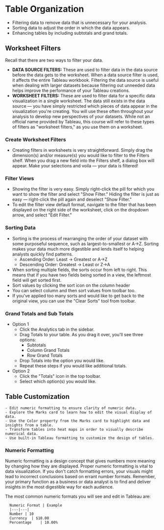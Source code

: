 # Table Organization
  - Filtering data to remove data that is unnecessary for your analysis.
  - Sorting data to adjust the order in which the data appears.
  - Enhancing tables by including subtotals and grand totals.

## Worksheet Filters
  Recall that there are two ways to filter your data.

  - **DATA SOURCE FILTERS:** These are used to filter data in the data source before the data gets to the worksheet. When a data source filter is used, it affects the entire Tableau workbook. Filtering the data source is useful when dealing with larger datasets because filtering out unneeded data helps improve the performance of your Tableau creations.
  - **WORKSHEET FILTERS:** These are used to filter data for a specific data visualization in a single worksheet. The data still exists in the data source — you have simply restricted which pieces of data appear in the visualization you're creating. You will use these often throughout your analysis to develop new perspectives of your datasets. While not an official name provided by Tableau, this course will refer to these types of filters as "worksheet filters," as you use them on a worksheet.

### Create Worksheet Filters
  - Creating filters in worksheets is very straightforward. Simply drag the dimension(s) and/or measure(s) you would like to filter to the Filters shelf. When you drag a new field into the Filters shelf, a dialog box will appear. Make your selections and voila — your data is filtered!

### Filter Views
  - Showing the filter is very easy. Simply right-click the pill for which you want to show the filter and select "Show Filter." Hiding the filter is just as easy — right-click the pill again and deselect "Show Filter."
  - To edit the filter view default format, navigate to the filter that has been displayed on the right side of the worksheet, click on the dropdown arrow, and select "Edit Filter."

### Sorting Data
  - Sorting is the process of rearranging the order of your dataset with some purposeful sequence, such as largest-to-smallest or A→Z. Sorting makes your data much more digestible and lends itself to helping analysts quickly find patterns.
    - Ascending Order: Least → Greatest or A→Z
    - Descending Order: Greatest → Least or Z→A
  - When sorting multiple fields, the sorts occur from left to right. This means that if you have two fields being sorted in a view, the leftmost field will get sorted first. 
  - Sort values by clicking the sort icon on the column header
  - You can select column and then sort values from toolbar too.
  - If you've applied too many sorts and would like to get back to the original view, you can use the "Clear Sorts" tool from toolbar.
  
### Grand Totals and Sub Totals
  - Option 1
      - Click the Analytics tab in the sidebar.
      - Drag Totals to your table. As you drag it over, you'll see three options:
        - Subtotals
        - Column Grand Totals
        - Row Grand Totals
      - Drop Totals into the option you would like.
      - Repeat these steps if you would like additional totals.
  - Option 2
      - Click the "Totals" icon in the top toolbar.
      - Select which option(s) you would like.

## Table Customization
    - Edit numeric formatting to ensure clarity of numeric data.
    - Explore the Marks card to learn how to edit the visual display of data.
    - Use the Color property from the Marks card to highlight data and insights from a table.
    - Transform tables into heat maps in order to visually describe numerical data.
    - Use built-in Tableau formatting to customize the design of tables.

### Numeric Formatting
  Numeric formatting is a design concept that gives numbers more meaning by changing how they are displayed. Proper numeric formatting is vital to data visualization. If you don't catch formatting errors, your visuals might lead to incorrect conclusions based on errant number formats. Remember, your primary function as a business or data analyst is to find and deliver insights in the most digestible way for each audience.

The most common numeric formats you will see and edit in Tableau are:

      Numeric Format | Example
      |---|---|
      Number | 10
      Currency	| $10.00
      Percentage	| 10.00%
